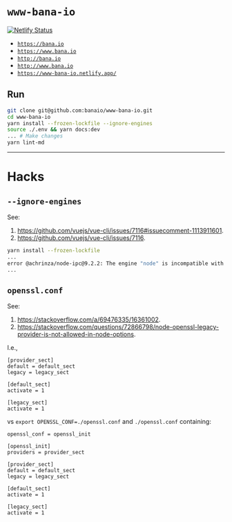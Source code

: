 # `www-bana-io`

[![Netlify Status](https://api.netlify.com/api/v1/badges/79a33623-c57c-489d-a9be-1ce5105f5a0f/deploy-status)](https://app.netlify.com/sites/www-bana-io/deploys)

* [`https://bana.io`](https://bana.io)
* [`https://www.bana.io`](https://www.bana.io)
* [`http://bana.io`](http://bana.io)
* [`http://www.bana.io`](http://www.bana.io)
* [`https://www-bana-io.netlify.app/`](https://www-bana-io.netlify.app/)

## Run

```sh
git clone git@github.com:banaio/www-bana-io.git
cd www-bana-io
yarn install --frozen-lockfile --ignore-engines
source ./.env && yarn docs:dev
... # Make changes
yarn lint-md
```

---

# Hacks

## `--ignore-engines`

See:

1. <https://github.com/vuejs/vue-cli/issues/7116#issuecomment-1113911601>.
2. <https://github.com/vuejs/vue-cli/issues/7116>.

```sh
yarn install --frozen-lockfile
...
error @achrinza/node-ipc@9.2.2: The engine "node" is incompatible with this module. Expected version "8 || 10 || 12 || 14 || 16 || 17". Got "18.12.1"
...
```

## `openssl.conf`

See:

1. <https://stackoverflow.com/a/69476335/16361002>.
2. <https://stackoverflow.com/questions/72866798/node-openssl-legacy-provider-is-not-allowed-in-node-options>.

I.e.,

```
[provider_sect]
default = default_sect
legacy = legacy_sect

[default_sect]
activate = 1

[legacy_sect]
activate = 1
```

vs `export OPENSSL_CONF=./openssl.conf` and `./openssl.conf` containing:

```
openssl_conf = openssl_init

[openssl_init]
providers = provider_sect

[provider_sect]
default = default_sect
legacy = legacy_sect

[default_sect]
activate = 1

[legacy_sect]
activate = 1
```
